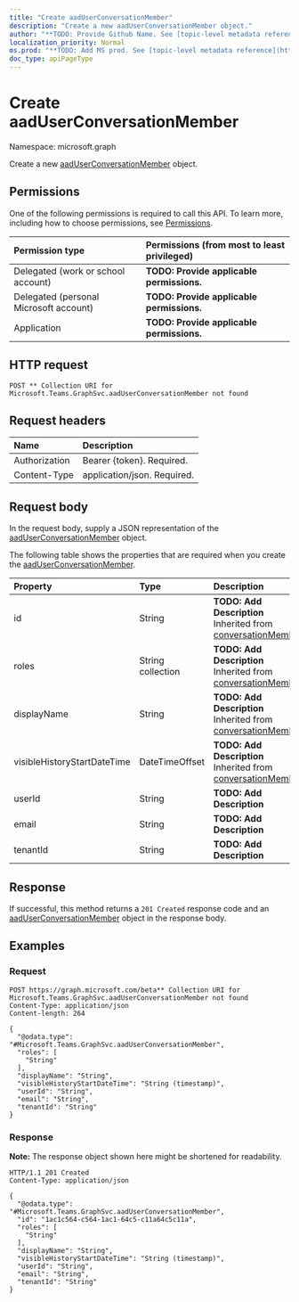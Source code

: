 ```yaml
---
title: "Create aadUserConversationMember"
description: "Create a new aadUserConversationMember object."
author: "**TODO: Provide Github Name. See [topic-level metadata reference](https://msgo.azurewebsites.net/add/document/guidelines/metadata.html#topic-level-metadata)**"
localization_priority: Normal
ms.prod: "**TODO: Add MS prod. See [topic-level metadata reference](https://msgo.azurewebsites.net/add/document/guidelines/metadata.html#topic-level-metadata)**"
doc_type: apiPageType
---
```


# Create aadUserConversationMember
Namespace: microsoft.graph

Create a new [aadUserConversationMember](../resources/aaduserconversationmember.md) object.

## Permissions
One of the following permissions is required to call this API. To learn more, including how to choose permissions, see [Permissions](/graph/permissions-reference).

|Permission type|Permissions (from most to least privileged)|
|:---|:---|
|Delegated (work or school account)|**TODO: Provide applicable permissions.**|
|Delegated (personal Microsoft account)|**TODO: Provide applicable permissions.**|
|Application|**TODO: Provide applicable permissions.**|

## HTTP request

<!-- {
  "blockType": "ignored"
}
-->
``` http
POST ** Collection URI for Microsoft.Teams.GraphSvc.aadUserConversationMember not found
```

## Request headers
|Name|Description|
|:---|:---|
|Authorization|Bearer {token}. Required.|
|Content-Type|application/json. Required.|

## Request body
In the request body, supply a JSON representation of the [aadUserConversationMember](../resources/aaduserconversationmember.md) object.

The following table shows the properties that are required when you create the [aadUserConversationMember](../resources/aaduserconversationmember.md).

|Property|Type|Description|
|:---|:---|:---|
|id|String|**TODO: Add Description** Inherited from [conversationMember](../resources/conversationmember.md)|
|roles|String collection|**TODO: Add Description** Inherited from [conversationMember](../resources/conversationmember.md)|
|displayName|String|**TODO: Add Description** Inherited from [conversationMember](../resources/conversationmember.md)|
|visibleHistoryStartDateTime|DateTimeOffset|**TODO: Add Description** Inherited from [conversationMember](../resources/conversationmember.md)|
|userId|String|**TODO: Add Description**|
|email|String|**TODO: Add Description**|
|tenantId|String|**TODO: Add Description**|



## Response

If successful, this method returns a `201 Created` response code and an [aadUserConversationMember](../resources/aaduserconversationmember.md) object in the response body.

## Examples

### Request
<!-- {
  "blockType": "request",
  "name": "create_aaduserconversationmember_from_"
}
-->
``` http
POST https://graph.microsoft.com/beta** Collection URI for Microsoft.Teams.GraphSvc.aadUserConversationMember not found
Content-Type: application/json
Content-length: 264

{
  "@odata.type": "#Microsoft.Teams.GraphSvc.aadUserConversationMember",
  "roles": [
    "String"
  ],
  "displayName": "String",
  "visibleHistoryStartDateTime": "String (timestamp)",
  "userId": "String",
  "email": "String",
  "tenantId": "String"
}
```


### Response
**Note:** The response object shown here might be shortened for readability.
<!-- {
  "blockType": "response",
  "truncated": true,
  "@odata.type": "Microsoft.Teams.GraphSvc.aadUserConversationMember"
}
-->
``` http
HTTP/1.1 201 Created
Content-Type: application/json

{
  "@odata.type": "#Microsoft.Teams.GraphSvc.aadUserConversationMember",
  "id": "1ac1c564-c564-1ac1-64c5-c11a64c5c11a",
  "roles": [
    "String"
  ],
  "displayName": "String",
  "visibleHistoryStartDateTime": "String (timestamp)",
  "userId": "String",
  "email": "String",
  "tenantId": "String"
}
```

